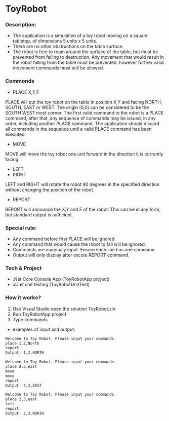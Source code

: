 # ToyRobot
### Description:
- The application is a simulation of a toy robot moving on a square tabletop, of dimensions 5 units x 5 units.
- There are no other obstructions on the table surface.
- The robot is free to roam around the surface of the table, but must be prevented from falling to destruction. Any movement that would result in the robot falling from the table must be prevented, however further valid movement commands must still be allowed.
### Commonds
  - PLACE X,Y,F
  
  PLACE will put the toy robot on the table in position X,Y and facing NORTH, SOUTH, EAST or WEST. The origin (0,0) can be considered to be the SOUTH WEST most corner. The first valid command to the robot is a PLACE command, after that, any sequence of commands may be issued, in any order, including another PLACE command. The application should discard all commands in the sequence until a valid PLACE command has been executed.
  - MOVE
  
  MOVE will move the toy robot one unit forward in the direction it is currently facing.
  - LEFT
  - RIGHT
  
  LEFT and RIGHT will rotate the robot 90 degrees in the specified direction without changing the position of the robot.
  - REPORT
  
  REPORT will announce the X,Y and F of the robot. This can be in any form, but standard output is sufficient.

### Special rule:
- Any command before first PLACE will be ignored.
- Any command that would cause the robot to fall will be ignored. 
- Commands are mannualy input. Ensure each line has one command.
- Output will only display after excute REPORT command.

### Tech & Project
- .Net Core Console App (ToyRobotApp project)
- xUnit unit testing (ToyRobotUnitTest)

### How it works?
1. Use Visual Studio open the solution ToyRobot.sln
2. Run ToyRobotApp project 
3. Type commands
- examples of input and output:
    
```sh
Welcome to Toy Robot. Please input your commands.
place 1,2,North
report
Output: 1,2,NORTH
```

```sh
Welcome to Toy Robot. Please input your commands.
place 2,3,east
move
move
report
Output: 4,3,EAST
```

```sh
Welcome to Toy Robot. Please input your commands.
place 2,3,east
left
report
Output: 2,3,NORTH
```
